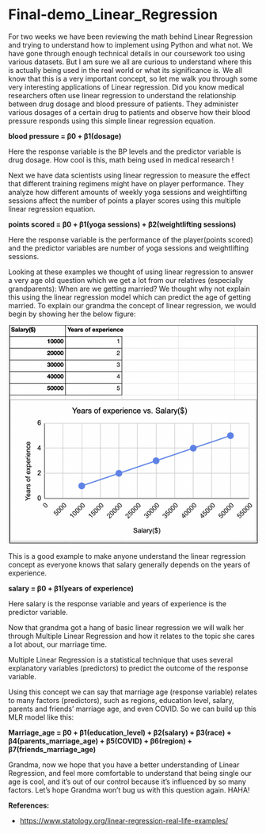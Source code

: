# Final-demo_Linear_Regression

For two weeks we have been reviewing the math behind Linear Regression and trying to understand how to implement using Python and what not. We have gone through enough technical details in our coursework too using various datasets. But I am sure we all are curious to understand where this is actually being used in the real world or what its significance is. We all know that this is a very important concept, so let me walk you through some very interesting applications of Linear regression. Did you know medical researchers often use linear regression to understand the relationship between drug dosage and blood pressure of patients. They administer various dosages of a certain drug to patients and observe how their blood pressure responds using this simple linear regression equation. 

**blood pressure = β0 + β1(dosage)** 

Here the response variable is the BP levels and the predictor variable is drug dosage. How cool is this, math being used in medical research !

Next we have data scientists using linear regression to measure the effect that different training regimens might have on player performance. They analyze how different amounts of weekly yoga sessions and weightlifting sessions affect the number of points a player scores using this multiple linear regression equation.

**points scored = β0 + β1(yoga sessions) + β2(weightlifting sessions)** 

Here the response variable is the performance of the player(points scored) and the predictor variables are number of yoga sessions and weightlifting sessions.

Looking at these examples we thought of using linear regression to answer a very age old question which we get a lot from our relatives (especially grandparents): When are we getting married? We thought why not explain this using the linear regression model which can predict the age of getting married.
To explain our grandma the concept of linear regression, we would begin by showing her the below figure:

![Screenshot](Figure1.png)

This is a good example to make anyone understand the linear regression concept as everyone knows that salary generally depends on the years of experience.

**salary = β0 + β1(years of experience)**

Here salary is the response variable and years of experience is the predictor variable.

Now that grandma got a hang of basic linear regression we will walk her through Multiple Linear Regression and how it relates to the topic she cares a lot about, our marriage time.

Multiple Linear Regression is a statistical technique that uses several explanatory variables (predictors) to predict the outcome of the response variable.

Using this concept we can say that marriage age (response variable) relates to many factors (predictors), such as regions, education level, salary, parents and friends’ marriage age, and even COVID. So we can build up this MLR model like this:

**Marriage_age = β0 + β1(education_level) + β2(salary) + β3(race) + β4(parents_marriage_age) + β5(COVID) + β6(region) + β7(friends_marriage_age)**

Grandma, now we hope that you have a better understanding of Linear Regression, and feel more comfortable to understand that being single our age is cool, and it’s out of our control because it’s influenced by so many factors. Let’s hope Grandma won’t bug us with this question again. HAHA!













**References:**
- https://www.statology.org/linear-regression-real-life-examples/
